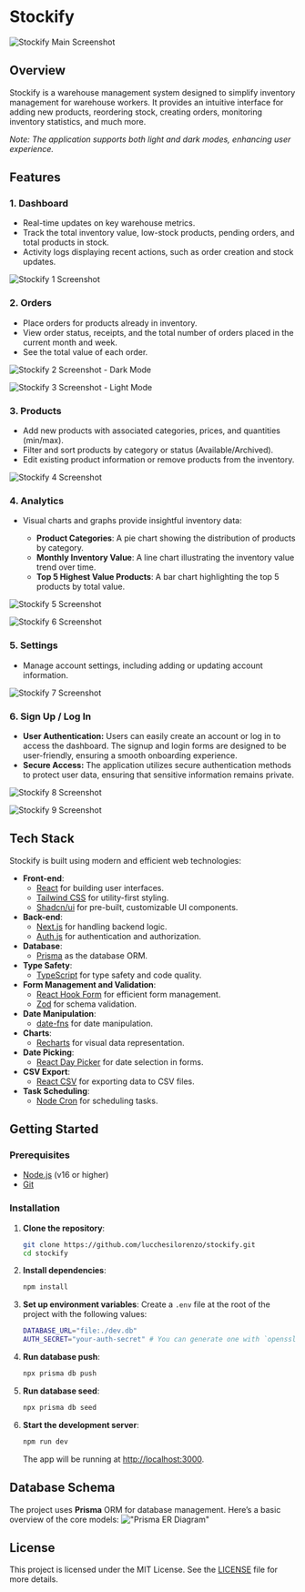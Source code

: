 # Stockify

![Stockify Main Screenshot](screenshots/stockify-main.png)

## Overview

Stockify is a warehouse management system designed to simplify inventory management for warehouse workers. It provides an intuitive interface for adding new products, reordering stock, creating orders, monitoring inventory statistics, and much more.

_Note: The application supports both light and dark modes, enhancing user experience._

## Features

### 1. **Dashboard**

- Real-time updates on key warehouse metrics.
- Track the total inventory value, low-stock products, pending orders, and total products in stock.
- Activity logs displaying recent actions, such as order creation and stock updates.

![Stockify 1 Screenshot](screenshots/stockify-1.png)

### 2. **Orders**

- Place orders for products already in inventory.
- View order status, receipts, and the total number of orders placed in the current month and week.
- See the total value of each order.

![Stockify 2 Screenshot - Dark Mode](screenshots/stockify-2.png)

![Stockify 3 Screenshot - Light Mode](screenshots/stockify-3.png)

### 3. **Products**

- Add new products with associated categories, prices, and quantities (min/max).
- Filter and sort products by category or status (Available/Archived).
- Edit existing product information or remove products from the inventory.

![Stockify 4 Screenshot](screenshots/stockify-4.png)

### 4. **Analytics**

- Visual charts and graphs provide insightful inventory data:

  - **Product Categories**: A pie chart showing the distribution of products by category.
  - **Monthly Inventory Value**: A line chart illustrating the inventory value trend over time.
  - **Top 5 Highest Value Products**: A bar chart highlighting the top 5 products by total value.

![Stockify 5 Screenshot](screenshots/stockify-5.png)

![Stockify 6 Screenshot](screenshots/stockify-6.png)

### 5. **Settings**

- Manage account settings, including adding or updating account information.

![Stockify 7 Screenshot](screenshots/stockify-7.png)

### 6. **Sign Up / Log In**

- **User Authentication:** Users can easily create an account or log in to access the dashboard. The signup and login forms are designed to be user-friendly, ensuring a smooth onboarding experience.
- **Secure Access:** The application utilizes secure authentication methods to protect user data, ensuring that sensitive information remains private.

![Stockify 8 Screenshot](screenshots/stockify-8.png)

![Stockify 9 Screenshot](screenshots/stockify-9.png)

## Tech Stack

Stockify is built using modern and efficient web technologies:

- **Front-end**:
  - [React](https://reactjs.org/) for building user interfaces.
  - [Tailwind CSS](https://tailwindcss.com/) for utility-first styling.
  - [Shadcn/ui](https://ui.shadcn.com/) for pre-built, customizable UI components.
- **Back-end**:
  - [Next.js](https://nextjs.org/) for handling backend logic.
  - [Auth.js](https://authjs.dev/) for authentication and authorization.
- **Database**:
  - [Prisma](https://www.prisma.io/) as the database ORM.
- **Type Safety**:
  - [TypeScript](https://www.typescriptlang.org/) for type safety and code quality.
- **Form Management and Validation**:
  - [React Hook Form](https://react-hook-form.com/) for efficient form management.
  - [Zod](https://zod.dev/) for schema validation.
- **Date Manipulation**:
  - [date-fns](https://date-fns.org/) for date manipulation.
- **Charts**:
  - [Recharts](https://recharts.org/en-US/) for visual data representation.
- **Date Picking**:
  - [React Day Picker](https://react-day-picker.js.org/) for date selection in forms.
- **CSV Export**:
  - [React CSV](https://github.com/react-csv/react-csv) for exporting data to CSV files.
- **Task Scheduling**:
  - [Node Cron](https://github.com/merencia/node-cron) for scheduling tasks.

## Getting Started

### Prerequisites

- [Node.js](https://nodejs.org/en/) (v16 or higher)
- [Git](https://git-scm.com/)

### Installation

1. **Clone the repository**:

   ```bash
   git clone https://github.com/lucchesilorenzo/stockify.git
   cd stockify
   ```

2. **Install dependencies**:

   ```bash
   npm install
   ```

3. **Set up environment variables**:
   Create a `.env` file at the root of the project with the following values:

   ```bash
   DATABASE_URL="file:./dev.db"
   AUTH_SECRET="your-auth-secret" # You can generate one with `openssl rand -base64 32`
   ```

4. **Run database push**:

   ```bash
   npx prisma db push
   ```

5. **Run database seed**:

   ```bash
   npx prisma db seed
   ```

6. **Start the development server**:
   ```bash
   npm run dev
   ```
   The app will be running at [http://localhost:3000](http://localhost:3000).

## Database Schema

The project uses **Prisma** ORM for database management. Here’s a basic overview of the core models:
!["Prisma ER Diagram"](./screenshots/database-schema.svg)

## License

This project is licensed under the MIT License. See the [LICENSE](./LICENSE) file for more details.
